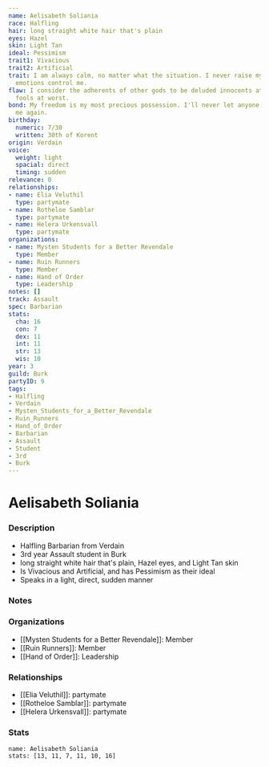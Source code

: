 ```yaml
---
name: Aelisabeth Soliania
race: Halfling
hair: long straight white hair that's plain
eyes: Hazel
skin: Light Tan
ideal: Pessimism
trait1: Vivacious
trait2: Artificial
trait: I am always calm, no matter what the situation. I never raise my voice or let
  emotions control me.
flaw: I consider the adherents of other gods to be deluded innocents at best, or ignorant
  fools at worst.
bond: My freedom is my most precious possession. I'll never let anyone take it from
  me again.
birthday:
  numeric: 7/30
  written: 30th of Korent
origin: Verdain
voice:
  weight: light
  spacial: direct
  timing: sudden
relevance: 0
relationships:
- name: Elia Veluthil
  type: partymate
- name: Rotheloe Samblar
  type: partymate
- name: Helera Urkensvall
  type: partymate
organizations:
- name: Mysten Students for a Better Revendale
  type: Member
- name: Ruin Runners
  type: Member
- name: Hand of Order
  type: Leadership
notes: []
track: Assault
spec: Barbarian
stats:
  cha: 16
  con: 7
  dex: 11
  int: 11
  str: 13
  wis: 10
year: 3
guild: Burk
partyID: 9
tags:
- Halfling
- Verdain
- Mysten_Students_for_a_Better_Revendale
- Ruin_Runners
- Hand_of_Order
- Barbarian
- Assault
- Student
- 3rd
- Burk
---
```

# Aelisabeth Soliania
### Description
- Halfling Barbarian from Verdain
- 3rd year Assault student in Burk
- long straight white hair that's plain, Hazel eyes, and Light Tan skin
- Is Vivacious and Artificial, and has Pessimism as their ideal
- Speaks in a light, direct, sudden manner

### Notes

### Organizations
- [[Mysten Students for a Better Revendale]]: Member
- [[Ruin Runners]]: Member
- [[Hand of Order]]: Leadership

### Relationships
- [[Elia Veluthil]]: partymate
- [[Rotheloe Samblar]]: partymate
- [[Helera Urkensvall]]: partymate

### Stats
```statblock
name: Aelisabeth Soliania
stats: [13, 11, 7, 11, 10, 16]
```
